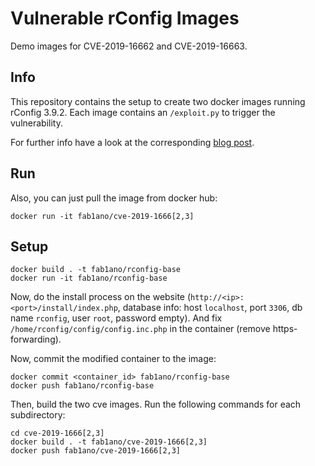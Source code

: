 Vulnerable rConfig Images
=========================

Demo images for CVE-2019-16662 and CVE-2019-16663.

## Info

This repository contains the setup to create two docker images running rConfig 3.9.2.
Each image contains an `/exploit.py` to trigger the vulnerability.

For further info have a look at the corresponding [blog post](https://www.sudokaikan.com/2019/11/cve-2019-16662-cve-2019-16663.html).

## Run

Also, you can just pull the image from docker hub:

```
docker run -it fab1ano/cve-2019-1666[2,3]
```

## Setup

```
docker build . -t fab1ano/rconfig-base
docker run -it fab1ano/rconfig-base
```

Now, do the install process on the website (`http://<ip>:<port>/install/index.php`, database info: host `localhost`, port `3306`, db name `rconfig`, user `root`, password empty).
And fix `/home/rconfig/config/config.inc.php` in the container (remove https-forwarding).

Now, commit the modified container to the image:

```
docker commit <container_id> fab1ano/rconfig-base
docker push fab1ano/rconfig-base
```

Then, build the two cve images.
Run the following commands for each subdirectory:

```
cd cve-2019-1666[2,3]
docker build . -t fab1ano/cve-2019-1666[2,3]
docker push fab1ano/cve-2019-1666[2,3]
```
